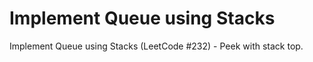 # Implement Queue using Stacks

Implement Queue using Stacks (LeetCode #232) - Peek with stack top.
